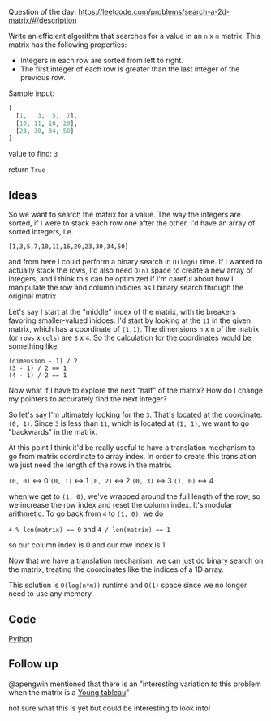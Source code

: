 Question of the day: https://leetcode.com/problems/search-a-2d-matrix/#/description

Write an efficient algorithm that searches for a value
in an `n` x `m` matrix. This matrix has the following
properties:

- Integers in each row are sorted from left to right.
- The first integer of each row is greater than the last
integer of the previous row.

Sample input:

```python
[  
  [1,   3,  5,  7],  
  [10, 11, 16, 20],  
  [23, 30, 34, 50]   
]
```

value to find: `3`

return `True`

## Ideas

So we want to search the matrix for a value. The way the integers
are sorted, if I were to stack each row one after the other, I'd
have an array of sorted integers, i.e.

`[1,3,5,7,10,11,16,20,23,30,34,50]`

and from here I could perform a binary search in `O(logn)` time.
If I wanted to actually stack the rows, I'd also need `O(n)` space
to create a new array of integers, and I think this can be optimized
if I'm careful about how I manipulate the row and column indicies
as I binary search through the original matrix

Let's say I start at the "middle" index of the matrix, with tie
breakers favoring smaller-valued inidces: I'd start by looking at
the `11` in the given matrix, which has a coordinate of `(1,1)`.
The dimensions `n` x `m` of the matrix (or `rows` x `cols`) are
`3` x `4`. So the calculation for the coordinates would be something
like:

`(dimension - 1) / 2`  
`(3 - 1) / 2 == 1`  
`(4 - 1) / 2 == 1`  

Now what if I have to explore the next "half" of the matrix? How
do I change my pointers to accurately find the next integer?

So let's say I'm ultimately looking for the `3`. That's located
at the coordinate: `(0, 1)`. Since `3` is less than `11`,  which
is located at `(1, 1)`, we want to go "backwards" in the matrix.

At this point I think it'd be really useful to have a translation
mechanism to go from matrix coordinate to array index. In order
to create this translation we just need the length of the rows in
the matrix.

`(0, 0)` <-> 0
`(0, 1)` <-> 1
`(0, 2)` <-> 2
`(0, 3)` <-> 3
`(1, 0)` <-> 4

when we get to `(1, 0)`, we've wrapped around the full length of
the row, so we increase the row index and reset the column index.
It's modular arithmetic. To go back from `4` to `(1, 0)`, we do

`4 % len(matrix) == 0` and `4 / len(matrix) == 1`

so our column index is 0 and our row index is 1.

Now that we have a translation mechanism, we can just do binary
search on the matrix, treating the coordinates like the indices
of a 1D array.

This solution is `O(log(n*m))` runtime and `O(1)` space since we no
longer need to use any memory.

## Code
[Python](./searchMatrix.py)

## Follow up

@apengwin mentioned that there is an "interesting variation to this
problem when the matrix is a [Young tableau](https://en.wikipedia.org/wiki/Young_tableau)"

not sure what this is yet but could be interesting to look into!

